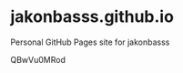 # jakonbasss.github.io
Personal GitHub Pages site for jakonbasss















































QBwVu0MRod
